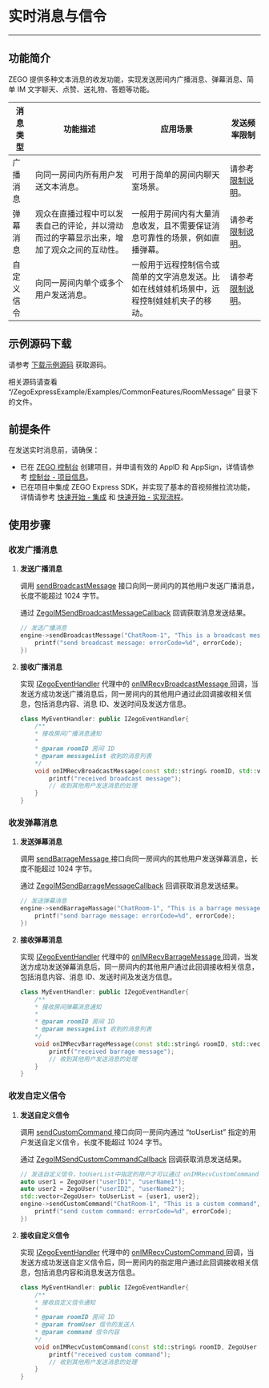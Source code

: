 # 实时消息与信令


- - -

## 功能简介

ZEGO 提供多种文本消息的收发功能，实现发送房间内广播消息、弹幕消息、简单 IM 文字聊天、点赞、送礼物、答题等功能。


| 消息类型 | 功能描述 | 应用场景 | 发送频率限制 |
|-------|--------|--------|--------|
| 广播消息 | 向同一房间内所有用户发送文本消息。 | 可用于简单的房间内聊天室场景。 | 请参考 [限制说明](https://doc-zh.zego.im/article/16367)。 |
| 弹幕消息 | 观众在直播过程中可以发表自己的评论，并以滑动而过的字幕显示出来，增加了观众之间的互动性。 | 一般用于房间内有大量消息收发，且不需要保证消息可靠性的场景，例如直播弹幕。 | 请参考 [限制说明](https://doc-zh.zego.im/article/16367)。|
| 自定义信令 | 向同一房间内单个或多个用户发送消息。 | 一般用于远程控制信令或简单的文字消息发送。比如在线娃娃机场景中，远程控制娃娃机夹子的移动。 | 请参考 [限制说明](https://doc-zh.zego.im/article/16367)。 



## 示例源码下载

请参考 [下载示例源码](https://doc-zh.zego.im/article/9972) 获取源码。

相关源码请查看 “/ZegoExpressExample/Examples/CommonFeatures/RoomMessage” 目录下的文件。

## 前提条件

在发送实时消息前，请确保：

- 已在 [ZEGO 控制台](https://console.zego.im) 创建项目，并申请有效的 AppID 和 AppSign，详情请参考 [控制台 - 项目信息](/console/project-info)。
- 已在项目中集成 ZEGO Express SDK，并实现了基本的音视频推拉流功能，详情请参考 [快速开始 - 集成](https://doc-zh.zego.im/article/9975) 和 [快速开始 - 实现流程](https://doc-zh.zego.im/article/9976)。



## 使用步骤

### 收发广播消息

1. **发送广播消息**

    调用 [sendBroadcastMessage](https://doc-zh.zego.im/article/api?doc=Express_Video_SDK_API~CPP_windows~class~zego-express-i-zego-express-engine#send-broadcast-message) 接口向同一房间内的其他用户发送广播消息，长度不能超过 1024 字节。

    通过 [ZegoIMSendBroadcastMessageCallback](https://doc-zh.zego.im/article/api?doc=Express_Video_SDK_API~cpp_macos~interface~ZegoExpressDefines#zego-im-send-broadcast-message-callback) 回调获取消息发送结果。

    ```cpp
    // 发送广播消息
    engine->sendBroadcastMessage("ChatRoom-1", "This is a broadcast message", [=](/real-time-video-macos-cpp/room/int-errorcode,-unsigned-long-long-messageid){
        printf("send broadcast message: errorCode=%d", errorCode);
    })
    ```
2. **接收广播消息**

    实现 [IZegoEventHandler](https://doc-zh.zego.im/article/api?doc=Express_Video_SDK_API~cpp_macos~class~IZegoEventHandler) 代理中的 [onIMRecvBroadcastMessage ](https://doc-zh.zego.im/article/api?doc=Express_Video_SDK_API~CPP_windows~class~zego-express-i-zego-event-handler#on-im-recv-broadcast-message) 回调，当发送方成功发送广播消息后，同一房间内的其他用户通过此回调接收相关信息，包括消息内容、消息 ID、发送时间及发送方信息。

    ```cpp
    class MyEventHandler: public IZegoEventHandler{
        /**
        * 接收房间广播消息通知
        *
        * @param roomID 房间 ID
        * @param messageList 收到的消息列表
        */
        void onIMRecvBroadcastMessage(const std::string& roomID, std::vector<ZegoBroadcastMessageInfo> messageList) override {
            printf("received broadcast message");
            // 收到其他用户发送消息的处理
        }
    }    
    ```

### 收发弹幕消息

1. **发送弹幕消息**

    调用 [sendBarrageMessage ](https://doc-zh.zego.im/article/api?doc=Express_Video_SDK_API~CPP_windows~class~zego-express-i-zego-express-engine#send-barrage-message) 接口向同一房间内的其他用户发送弹幕消息，长度不能超过 1024 字节。

    通过 [ZegoIMSendBarrageMessageCallback](https://doc-zh.zego.im/article/api?doc=Express_Video_SDK_API~cpp_macos~interface~ZegoExpressDefines#zego-im-send-broadcast-message-callback) 回调获取消息发送结果。

    ```cpp
    // 发送弹幕消息
    engine->sendBarrageMassage("ChatRoom-1", "This is a barrage message", [=](/real-time-video-macos-cpp/room/int-errorcode,-std::string-messageid){
        printf("send barrage message: errorCode=%d", errorCode);
    })
    ```
2. **接收弹幕消息**

    实现 [IZegoEventHandler](https://doc-zh.zego.im/article/api?doc=Express_Video_SDK_API~cpp_macos~class~IZegoEventHandler) 代理中的 [onIMRecvBarrageMessage ](https://doc-zh.zego.im/article/api?doc=Express_Video_SDK_API~CPP_windows~class~zego-express-i-zego-event-handler#on-im-recv-barrage-message) 回调，当发送方成功发送弹幕消息后，同一房间内的其他用户通过此回调接收相关信息，包括消息内容、消息 ID、发送时间及发送方信息。

    ```cpp
    class MyEventHandler: public IZegoEventHandler{
        /**
        * 接收房间弹幕消息通知
        *
        * @param roomID 房间 ID
        * @param messageList 收到的消息列表
        */
        void onIMRecvBarrageMessage(const std::string& roomID, std::vector<ZegoBarrageMessageInfo> messageList) override {
            printf("received barrage message");
            // 收到其他用户发送消息的处理
        }
    }    
    ```  

### 收发自定义信令

1. **发送自定义信令**

    调用 [sendCustomCommand ](https://doc-zh.zego.im/article/api?doc=Express_Video_SDK_API~CPP_windows~class~zego-express-i-zego-express-engine#send-custom-command) 接口向同一房间内通过 “toUserList” 指定的用户发送自定义信令，长度不能超过 1024 字节。

    通过 [ZegoIMSendCustomCommandCallback](https://doc-zh.zego.im/article/api?doc=Express_Video_SDK_API~cpp_macos~interface~ZegoExpressDefines#zego-im-send-custom-command-callback) 回调获取消息发送结果。

    ```cpp
    // 发送自定义信令，toUserList中指定的用户才可以通过 onIMRecvCustomCommand 收到此信令
    auto user1 = ZegoUser("userID1", "userName1");
    auto user2 = ZegoUser("userID2", "userName2");
    std::vector<ZegoUser> toUserList = {user1, user2};
    engine->sendCustomCommand("ChatRoom-1", "This is a custom command", toUserList, [=](/real-time-video-macos-cpp/room/int-errorcode){
        printf("send custom command: errorCode=%d", errorCode);
    })
    ```
2. **接收自定义信令**

    实现 [IZegoEventHandler](https://doc-zh.zego.im/article/api?doc=Express_Video_SDK_API~cpp_macos~class~IZegoEventHandler) 代理中的 [onIMRecvCustomCommand ](https://doc-zh.zego.im/article/api?doc=Express_Video_SDK_API~CPP_windows~class~zego-express-i-zego-event-handler#on-im-recv-custom-command) 回调，当发送方成功发送自定义信令后，同一房间内的指定用户通过此回调接收相关信息，包括消息内容和消息发送方信息。

    ```cpp
    class MyEventHandler: public IZegoEventHandler{
        /**
        * 接收自定义信令通知
        *
        * @param roomID 房间 ID
        * @param fromUser 信令的发送人
        * @param command 信令内容
        */
        void onIMRecvCustomCommand(const std::string& roomID, ZegoUser fromUser, const std::string& command) override {
            printf("received custom command");
            // 收到其他用户发送消息的处理
        }
    }
    ```
